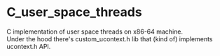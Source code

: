 # C_user_space_threads

C implementation of user space threads on x86-64 machine. \
Under the hood there's custom_ucontext.h lib that (kind of) implements ucontext.h API. 